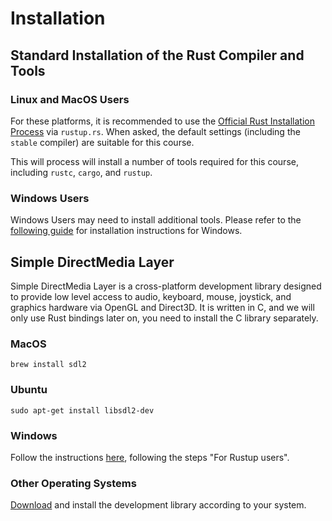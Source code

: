 # Installation

## Standard Installation of the Rust Compiler and Tools

### Linux and MacOS Users

For these platforms, it is recommended to use the [Official Rust Installation Process](https://rustup.rs/) via `rustup.rs`. When asked, the default settings (including the `stable` compiler) are suitable for this course.

This will process will install a number of tools required for this course, including `rustc`, `cargo`, and `rustup`.

### Windows Users

Windows Users may need to install additional tools. Please refer to the [following guide](https://doc.rust-lang.org/book/ch01-01-installation.html#installing-rustup-on-windows) for installation instructions for Windows.

## Simple DirectMedia Layer

Simple DirectMedia Layer is a cross-platform development library designed to provide low level access to audio, keyboard, mouse, joystick, and graphics hardware via OpenGL and Direct3D. It is written in C, and we will only use Rust bindings later on, you need to install the C library separately.

### MacOS

```shell
brew install sdl2
```

### Ubuntu

```shell
sudo apt-get install libsdl2-dev
```
### Windows

Follow the instructions [here](https://github.com/Rust-SDL2/rust-sdl2#windows-msvc), following the steps "For Rustup users".

### Other Operating Systems

[Download](https://www.libsdl.org/download-2.0.php) and install the development library according to your system.
